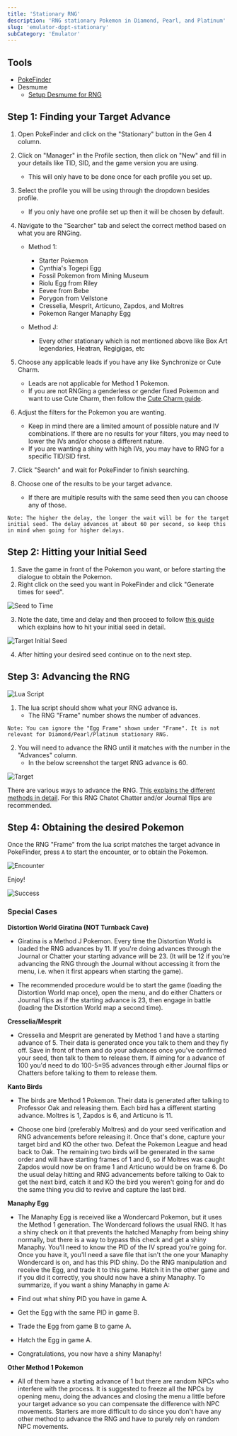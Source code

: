 ```yaml
---
title: 'Stationary RNG'
description: 'RNG stationary Pokemon in Diamond, Pearl, and Platinum'
slug: 'emulator-dppt-stationary'
subCategory: 'Emulator'
---
```


## Tools

- [PokeFinder](https://github.com/Admiral-Fish/PokeFinder/releases)
- Desmume
  - [Setup Desmume for RNG](https://www.pokemonrng.com/desmume-setup)

## Step 1: Finding your Target Advance

1. Open PokeFinder and click on the "Stationary" button in the Gen 4 column.
2. Click on "Manager" in the Profile section, then click on "New" and fill in your details like TID, SID, and the game version you are using.
   - This will only have to be done once for each profile you set up.
3. Select the profile you will be using through the dropdown besides profile.
   - If you only have one profile set up then it will be chosen by default.
4. Navigate to the "Searcher" tab and select the correct method based on what you are RNGing.

   - Method 1:

     - Starter Pokemon
     - Cynthia's Togepi Egg
     - Fossil Pokemon from Mining Museum
     - Riolu Egg from Riley
     - Eevee from Bebe
     - Porygon from Veilstone
     - Cresselia, Mesprit, Articuno, Zapdos, and Moltres
     - Pokemon Ranger Manaphy Egg

   - Method J:
     - Every other stationary which is not mentioned above like Box Art legendaries, Heatran, Regigigas, etc

5. Choose any applicable leads if you have any like Synchronize or Cute Charm.
   - Leads are not applicable for Method 1 Pokemon.
   - If you are not RNGing a genderless or gender fixed Pokemon and want to use Cute Charm, then follow the [Cute Charm guide](https://www.smogon.com/ingame/rng/dpphgss_rng_part5).
6. Adjust the filters for the Pokemon you are wanting.
   - Keep in mind there are a limited amount of possible nature and IV combinations. If there are no results for your filters, you may need to lower the IVs and/or choose a different nature.
   - If you are wanting a shiny with high IVs, you may have to RNG for a specific TID/SID first.
7. Click "Search" and wait for PokeFinder to finish searching.
8. Choose one of the results to be your target advance.
   - If there are multiple results with the same seed then you can choose any of those.

```
Note: The higher the delay, the longer the wait will be for the target initial seed. The delay advances at about 60 per second, so keep this in mind when going for higher delays.
```

## Step 2: Hitting your Initial Seed

1. Save the game in front of the Pokemon you want, or before starting the dialogue to obtain the Pokemon.
2. Right click on the seed you want in PokeFinder and click "Generate times for seed".

![Seed to Time](../../images/Diamond-Pearl-Platinum/Stationary/Seed-to-Time.png)

3. Note the date, time and delay and then proceed to follow [this guide](https://www.pokemonrng.com/dppt-initial-seed) which explains how to hit your initial seed in detail.

![Target Initial Seed](../../images/Diamond-Pearl-Platinum/Stationary/Target-Initial.png)

4. After hitting your desired seed continue on to the next step.

## Step 3: Advancing the RNG

![Lua Script](../../images/Diamond-Pearl-Platinum/Stationary/Lua.png)

1. The lua script should show what your RNG advance is.
   - The RNG "Frame" number shows the number of advances.

```
Note: You can ignore the "Egg Frame" shown under "Frame". It is not relevant for Diamond/Pearl/Platinum stationary RNG.
```

2. You will need to advance the RNG until it matches with the number in the "Advances" column.
   - In the below screenshot the target RNG advance is 60.

![Target](../../images/Diamond-Pearl-Platinum/Stationary/Target.png)

There are various ways to advance the RNG. [This explains the different methods in detail](https://www.pokemonrng.com/dppt-advance-rng). For this RNG Chatot Chatter and/or Journal flips are recommended.

## Step 4: Obtaining the desired Pokemon

Once the RNG "Frame" from the lua script matches the target advance in PokeFinder, press `A` to start the encounter, or to obtain the Pokemon.

![Encounter](../../images/Diamond-Pearl-Platinum/Stationary/Encounter.png)

Enjoy!

![Success](../../images/Diamond-Pearl-Platinum/Stationary/Success.png)

### Special Cases

**Distortion World Giratina (NOT Turnback Cave)**

- Giratina is a Method J Pokemon. Every time the Distortion World is loaded the RNG advances by 11. If you're doing advances through the Journal or Chatter your starting advance will be 23. (It will be 12 if you're advancing the RNG through the Journal without accessing it from the menu, i.e. when it first appears when starting the game).

- The recommended procedure would be to start the game (loading the Distortion World map once), open the menu, and do either Chatters or Journal flips as if the starting advance is 23, then engage in battle (loading the Distortion World map a second time).

**Cresselia/Mesprit**

- Cresselia and Mesprit are generated by Method 1 and have a starting advance of 5. Their data is generated once you talk to them and they fly off. Save in front of them and do your advances once you've confirmed your seed, then talk to them to release them. If aiming for a advance of 100 you'd need to do 100-5=95 advances through either Journal flips or Chatters before talking to them to release them.

**Kanto Birds**

- The birds are Method 1 Pokemon. Their data is generated after talking to Professor Oak and releasing them. Each bird has a different starting advance. Moltres is 1, Zapdos is 6, and Articuno is 11.

- Choose one bird (preferably Moltres) and do your seed verification and RNG advancements before releasing it. Once that's done, capture your target bird and KO the other two. Defeat the Pokemon League and head back to Oak. The remaining two birds will be generated in the same order and will have starting frames of 1 and 6, so if Moltres was caught Zapdos would now be on frame 1 and Articuno would be on frame 6. Do the usual delay hitting and RNG advancements before talking to Oak to get the next bird, catch it and KO the bird you weren't going for and do the same thing you did to revive and capture the last bird.

**Manaphy Egg**

- The Manaphy Egg is received like a Wondercard Pokemon, but it uses the Method 1 generation. The Wondercard follows the usual RNG. It has a shiny check on it that prevents the hatched Manaphy from being shiny normally, but there is a way to bypass this check and get a shiny Manaphy. You'll need to know the PID of the IV spread you're going for. Once you have it, you'll need a save file that isn't the one your Manaphy Wondercard is on, and has this PID shiny. Do the RNG manipulation and receive the Egg, and trade it to this game. Hatch it in the other game and if you did it correctly, you should now have a shiny Manaphy. To summarize, if you want a shiny Manaphy in game A:

- Find out what shiny PID you have in game A.

- Get the Egg with the same PID in game B.

- Trade the Egg from game B to game A.

- Hatch the Egg in game A.

- Congratulations, you now have a shiny Manaphy!

**Other Method 1 Pokemon**

- All of them have a starting advance of 1 but there are random NPCs who interfere with the process. It is suggested to freeze all the NPCs by opening menu, doing the advances and closing the menu a little before your target advance so you can compensate the difference with NPC movements. Starters are more difficult to do since you don't have any other method to advance the RNG and have to purely rely on random NPC movements.
